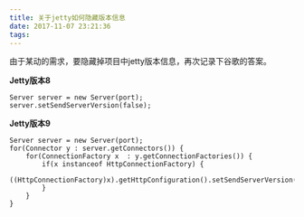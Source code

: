 ```yaml
---
title: 关于jetty如何隐藏版本信息
date: 2017-11-07 23:21:36
tags:
---
```


由于某动的需求，要隐藏掉项目中jetty版本信息，再次记录下谷歌的答案。

**Jetty版本8**

    Server server = new Server(port);
    server.setSendServerVersion(false);

**Jetty版本9**

    Server server = new Server(port);
    for(Connector y : server.getConnectors()) {
        for(ConnectionFactory x  : y.getConnectionFactories()) {
            if(x instanceof HttpConnectionFactory) {
                ((HttpConnectionFactory)x).getHttpConfiguration().setSendServerVersion(false);
            }
        }
    }